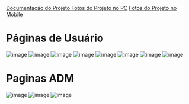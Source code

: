 <div>
  <a href="https://github.com/MarcosFerreira2024/Burnout-back-end/blob/main/README.md"> Documentação do Projeto </a>
  <a href="#pc" >Fotos do Projeto no PC</a>
  <a href="#mobile" >Fotos do Projeto no Mobile</a>
  
</div>


<div id="pc">

<h1>Páginas de Usuário</h1>

![image](https://github.com/user-attachments/assets/67797f96-341d-4509-80ef-f7f2b4e3f776)
![image](https://github.com/user-attachments/assets/e5805293-e730-4066-8048-fd74c450b91a)
![image](https://github.com/user-attachments/assets/9abb6ffa-fe71-45f6-81e9-b6c40579437a)
![image](https://github.com/user-attachments/assets/0c0d0146-0133-4a12-a421-d5f4695c4236)
![image](https://github.com/user-attachments/assets/1c097405-1618-4c02-8582-6425af8a82a7)
![image](https://github.com/user-attachments/assets/3989a382-9194-4ca7-ba4c-7db0bb58a36f)
![image](https://github.com/user-attachments/assets/bfad55e2-951e-4d7e-81f7-691d123762cf)
![image](https://github.com/user-attachments/assets/d271f548-123f-492b-8ee9-176b7765c1c7)


<h1>Paginas ADM</h1>

![image](https://github.com/user-attachments/assets/b187a167-c619-48c3-ad64-0764a9a32c7a)
![image](https://github.com/user-attachments/assets/6d069c40-360d-4430-a41d-44b0eee3d961)
![image](https://github.com/user-attachments/assets/26d1c2fd-202e-40fd-9822-f16556e6202a)










  
</div>
